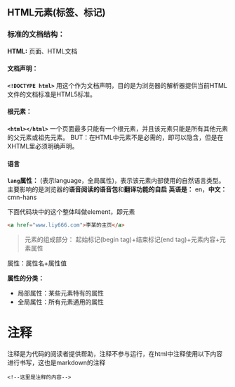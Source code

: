 ## HTML元素(标签、标记)

### 标准的文档结构：
**HTML:** 页面、HTML文档

#### 文档声明：
 **`<!DOCTYPE html>`**
用这个作为文档声明，目的是为浏览器的解析器提供当前HTML文件的文档标准是HTML5标准。

#### 根元素： 
**`<html></html>`**
一个页面最多只能有一个根元素，并且该元素只能是所有其他元素的父元素或祖先元素。
BUT：在HTML中<html>元素不是必需的，即可以隐含，但是在XHTML里必须明确声明。

#### 语言
**`lang`属性：**
(表示language，全局属性)，表示该元素内部使用的自然语言类型。
主要影响的是浏览器的**语音阅读的语音包**和**翻译功能的自启**
**英语是：** en，**中文：** cmn-hans



下面代码块中的这个整体叫做element，即元素
```html
<a href="www.liy666.com">李某的主页</a>
```

>元素的组成部分：
起始标记(begin tag)+结束标记(end tag)+元素内容+元素属性

属性：属性名+属性值

**属性的分类：**
- 局部属性：某些元素特有的属性
- 全局属性：所有元素通用的属性

# 注释
注释是为代码的阅读者提供帮助，注释不参与运行，在html中注释使用以下内容进行书写，这也是markdown的注释
```
<!--这里是注释的内容-->
```